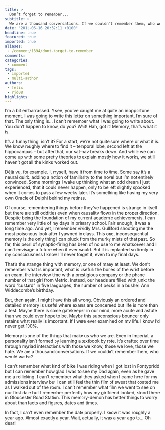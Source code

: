 ```yaml
---
title: >
  Don’t forget to remember...
subtitle: >
  We are a thousand conversations. If we couldn’t remember them, who would we be?
date: "2011-06-16 20:32:11 +0100"
headline: true
featured: true
imported: true
aliases:
 - /comment/1394/dont-forget-to-remember
comments:
categories:
 - comment
tags:
 - imported
 - multi-author
authors:
 - felix
 - rjd08
highlights:
---
```


I’m a bit embarrassed. Y’see, you’ve caught me at quite an inopportune moment. I was going to write this letter on something important, I’m sure of that. The only thing is... I can’t remember what I was going to write about. You don’t happen to know, do you? Wait! Hah, got it! Memory, that’s what it is.

It’s a funny thing, isn’t it? For a start, we’re not quite sure where or what it is. We know roughly where to find it – temporal lobe, second left at the hippocampus – but after that, our sat-nav breaks down. And while we can come up with some pretty theories to explain mostly how it works, we still haven’t got all the kinks worked out.

Déjà vu, for example. I, myself, have it from time to time. Some say it’s a neural quirk, adding a notion of familiarity to the novel but I’m not entirely convinced. Some mornings I wake up thinking what an odd dream I just experienced, that it could never happen, only to be left slightly spooked when it comes to pass a few weeks later. It’s something like having my very own Oracle of Delphi behind my retinas.

Of course, remembering things before they’ve happened is strange in itself but there are still oddities even when causality flows in the proper direction. Despite being the foundation of my current academic achievements, I can remember very little of my days in primary school. Fair enough, it was a long time ago. And yet, I remember vividly Mrs. Gulliford shooting me the most poisonous look after I yawned in class. This one, inconsequential memory is the only thing I can pluck from the murky mists of that past. So far, this pearl of synaptic-firing has been of no use to me whatsoever and I can’t envisage a future when it ever would. But it is implanted so firmly in my consciousness I know I’ll never forget it, even to my final days.

That’s the strange thing with memory, or one of many at least. We don’t remember what is important, what is useful: the bones of the wrist before an exam, the interview time with a prestigious company or the phone number of that girl from Metric. Instead, our heads are filled with junk: the word “custard” in five languages, the number of pecks in a bushel, Ann Widdecombe’s birthday.

But, then again, I might have this all wrong. Obviously an ordered and detailed memory is useful where exams are concerned but life is more than a test. Maybe there is some gatekeeper in our mind, more acute and astute than we could ever hope to be. Maybe this subconscious bouncer only retains what really is important. If I were ever examined on my life, I know I’d never get 100%.

Memory is one of the things that make us who we are. Even in Imperial, a personality isn’t formed by learning a textbook by rote. It’s crafted over time through myriad interactions with those we know, those we love, those we hate. We are a thousand conversations. If we couldn’t remember them, who would we be?

I can’t remember what kind of bike I was riding when I got lost in Pontypridd but I can remember how glad I was to see my Dad again, even as he gave me a rollicking. I can’t remember what they asked when I came here for my admissions interview but I can still feel the thin film of sweat that coated me as I walked out of the room. I can’t remember what film we went to see on our first date but I remember perfectly how my girlfriend looked, stood there in Gloucester Road Station. This memory-demon has better things to worry about than facts and figures, dates and times.

In fact, I can’t even remember the date properly. I know it was roughly a year ago. Almost exactly a year. Wait, actually, it was a year ago to... Oh dear!
